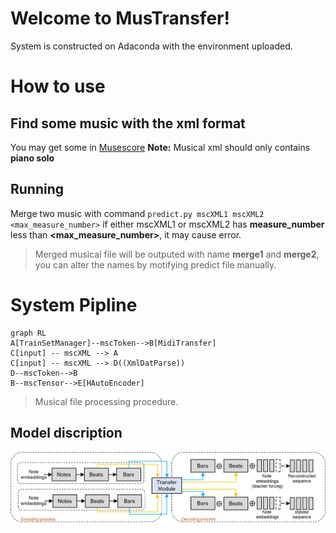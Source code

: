 # Welcome to MusTransfer!

System is constructed on Adaconda with the environment uploaded.


# How to use

## Find some music with the xml format

You may get some in [Musescore](https://musescore.com/dashboard)
**Note:** Musical xml should only contains **piano solo**

## Running

Merge two music with command
```predict.py mscXML1 mscXML2 <max_measure_number>```
if either mscXML1 or mscXML2 has **measure_number** less than **<max_measure_number>**, it may cause error.
> Merged musical file will be outputed with name **merge1** and **merge2**, you can alter the names by motifying predict file manually.

# System Pipline


```mermaid
graph RL
A[TrainSetManager]--mscToken-->B[MidiTransfer]
C[input] -- mscXML --> A
C[input] -- mscXML --> D((XmlDatParse))
D--mscToken-->B
B--mscTensor-->E[HAutoEncoder]

```

> Musical file processing procedure.
## Model discription
![System](https://github.com/JhMaic/mscTransfer/blob/main/images/image1.png)
